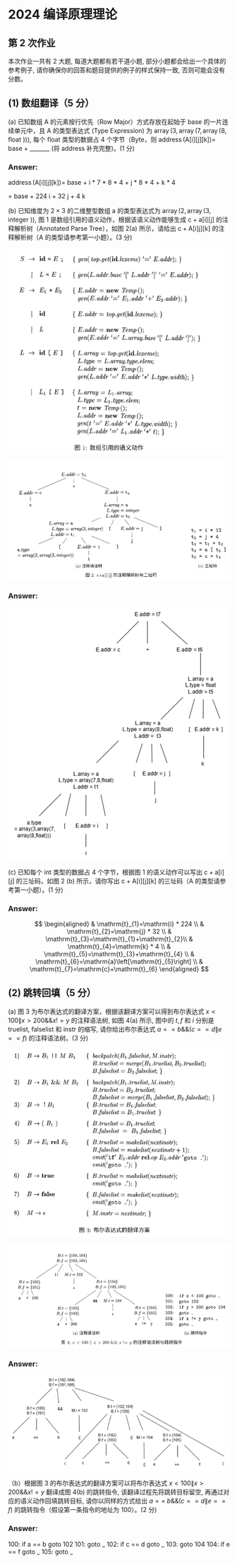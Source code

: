 # 2024 编译原理理论 

## 第 2 次作业

本次作业一共有 2 大题, 每道大题都有若干道小题, 部分小题都会给出一个具体的参考例子, 请你确保你的回答和题目提供的例子的样式保持一致, 否则可能会没有分数。

## (1) 数组翻译（5 分）

(a) 已知数组 A 的元素按行优先（Row Major）方式存放在起始于 base 的一片连续单元中，且 A 的类型表达式 (Type Expression) 为 $\operatorname{array}(3, \operatorname{array}(7, \operatorname{array}(8$, float ))), 每个 float 类型的数据占 4 个字节（Byte，则 $\operatorname{address}(\mathrm{A}[\mathrm{i}][\mathrm{j}][\mathrm{k}])=$ base + _______ (将 address 补充完整)。(1 分)

### Answer:

$\operatorname{address}(\mathrm{A}[\mathrm{i}][\mathrm{j}][\mathrm{k}])=$ base + i * 7 * 8 * 4 + j * 8 * 4 + k * 4

= base + 224 i + 32 j + 4 k



(b) 已知维度为 $2 \times 3$ 的二维整型数组 $\mathrm{a}$ 的类型表达式为 $\operatorname{array}(2, \operatorname{array}(3$, integer $))$, 图 1 是数组引用的语义动作，根据该语义动作能够生成 $\mathrm{c}+\mathrm{a}[\mathrm{i}][\mathrm{j}]$ 的注释解析树（Annotated Parse Tree），如图 2(a) 所示，请给出 $\mathrm{c}+\mathrm{A}[\mathrm{i}] \mathrm{j}][\mathrm{k}]$ 的注释解析树（A 的类型请参考第一小题）。(3 分)

![](./1.png)

![](2.png)

### Answer:

![](./1.drawio.png)

(c) 已知每个 int 类型的数据占 4 个字节，根据图 1 的语义动作可以写出 $\mathrm{c}+\mathrm{a}[\mathrm{i}][\mathrm{j}]$ 的三址码，如图 2 (b) 所示，请你写出 $\mathrm{c}+\mathrm{A}[\mathrm{i}][\mathrm{j}][\mathrm{k}]$ 的三址码（A 的类型请参考第一小题）。(1 分)

### Answer:

$$
\begin{aligned}
& \mathrm{t}_{1}=\mathrm{i} * 224 \\
& \mathrm{t}_{2}=\mathrm{j} * 32 \\
& \mathrm{t}_{3}=\mathrm{t}_{1}+\mathrm{t}_{2}\\
& \mathrm{t}_{4}=\mathrm{k} * 4 \\
& \mathrm{t}_{5}=\mathrm{t}_{3}+\mathrm{t}_{4} \\
& \mathrm{t}_{6}=\mathrm{a}\left[\mathrm{t}_{5}\right] \\
& \mathrm{t}_{7}=\mathrm{c}+\mathrm{t}_{6}
\end{aligned}
$$

## (2) 跳转回填（5 分）

(a) 图 3 为布尔表达式的翻译方案，根据该翻译方案可以得到布尔表达式 $x<100 \| x>200 \& \& x!=y$ 的注释语法树, 如图 4(a) 所示, 图中的 $t, f$ 和 $i$ 分别是 truelist, falselist 和 instr 的缩写, 请你给出布尔表达式 $a==b \& \&(c==d \| e==f)$ 的注释语法树。(3 分)

![](3.png)

![](./4.png)


### Answer:


![](./2.drawio.png)

（b）根据图 3 的布尔表达式的翻译方案可以将布尔表达式 $x<100 \| x>200 \& \& x!=y$ 翻译成图 4(b) 的跳转指令, 该翻译过程先将跳转目标留空, 再通过对应的语义动作回填跳转目标, 请你以同样的方式给出 $a==$ $b \& \&(c==d \| e==f)$ 的跳转指令（假设第一条指令的地址为 100）。(2 分)


### Answer:

100:    if a == b goto 102
101:    goto _
102:    if c == d goto _
103:    goto 104
104:    if e == f goto _
105:    goto _


